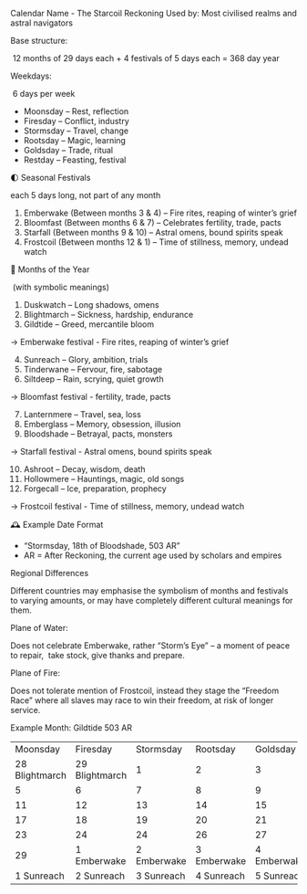 
Calendar Name - The Starcoil Reckoning
Used by: Most civilised realms and astral navigators

Base structure:

 12 months of 29 days each + 4 festivals of 5 days each = 368 day year

Weekdays:

 6 days per week

- Moonsday – Rest, reflection
- Firesday – Conflict, industry
- Stormsday – Travel, change
- Rootsday – Magic, learning
- Goldsday – Trade, ritual
- Restday – Feasting, festival

  

🌓 Seasonal Festivals

each 5 days long, not part of any month

1. Emberwake (Between months 3 & 4) – Fire rites, reaping of winter’s grief
2. Bloomfast (Between months 6 & 7) – Celebrates fertility, trade, pacts
3. Starfall (Between months 9 & 10) – Astral omens, bound spirits speak
4. Frostcoil (Between months 12 & 1) – Time of stillness, memory, undead watch

📆 Months of the Year

 (with symbolic meanings)

1. Duskwatch – Long shadows, omens
2. Blightmarch – Sickness, hardship, endurance
3. Gildtide – Greed, mercantile bloom

→ Emberwake festival - Fire rites, reaping of winter’s grief

4. Sunreach – Glory, ambition, trials
5. Tinderwane – Fervour, fire, sabotage
6. Siltdeep – Rain, scrying, quiet growth

→ Bloomfast festival - fertility, trade, pacts

7. Lanternmere – Travel, sea, loss
8. Emberglass – Memory, obsession, illusion
9. Bloodshade – Betrayal, pacts, monsters

→ Starfall festival - Astral omens, bound spirits speak

10. Ashroot – Decay, wisdom, death
11. Hollowmere – Hauntings, magic, old songs
12. Forgecall – Ice, preparation, prophecy

→ Frostcoil festival - Time of stillness, memory, undead watch

  

🕰 Example Date Format

- “Stormsday, 18th of Bloodshade, 503 AR”
- AR = After Reckoning, the current age used by scholars and empires

Regional Differences

Different countries may emphasise the symbolism of months and festivals to varying amounts, or may have completely different cultural meanings for them.

Plane of Water:

Does not celebrate Emberwake, rather “Storm’s Eye” – a moment of peace to repair,  take stock, give thanks and prepare.

Plane of Fire:

Does not tolerate mention of Frostcoil, instead they stage the “Freedom Race” where all slaves may race to win their freedom, at risk of longer service.

Example Month: Gildtide 503 AR

|   |   |   |   |   |   |
|---|---|---|---|---|---|
|Moonsday|Firesday|Stormsday|Rootsday|Goldsday|Restday|
|28 Blightmarch|29 Blightmarch|1|2|3|4|
|5|6|7|8|9|10|
|11|12|13|14|15|16|
|17|18|19|20|21|22|
|23|24|24|26|27|28|
|29|1 Emberwake|2 Emberwake|3 Emberwake|4 Emberwake|5 Emberwake|
|1 Sunreach|2 Sunreach|3 Sunreach|4 Sunreach|5 Sunreach|6 Sunreach|
